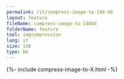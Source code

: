 ```yaml
---
permalink: /it/compress-image-to-140-kb
layout: feature
fileName: compress-image-to-140kb
folderName: feature
tool: imgcompression
lang: it
size: 140
type: kb
---
```


{%- include compress-image-to-X.html -%}
